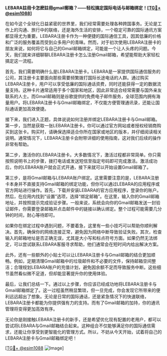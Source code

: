 **LEBARA註冊卡怎麽註冊gmail郵箱？——轻松搞定国际电话与邮箱绑定！[[TG💪+ @esim1088](https://t.me/s/esim1088)]**

在如今这个全球化日益紧密的世界里，我们经常需要处理各种跨国事务。无论是工作上的沟通、旅行中的联络，还是海外生活的安排，一个稳定可靠的国际通讯方案都显得尤为重要。LEBARA注册卡作为一种便捷的国际通信工具，因其低廉的价格和广泛的服务覆盖而受到众多用户的青睐。然而，对于初次使用LEBARA注册卡的朋友来说，如何将它与自己的Gmail邮箱绑定，可能是一个让人头疼的问题。今天，我们就来详细聊聊LEBARA注册卡怎么注册Gmail邮箱，希望能帮助大家轻松搞定这一流程。

首先，我们需要明确什么是LEBARA注册卡。LEBARA是一家提供国际通信服务的公司，其注册卡主要面向那些需要频繁拨打国际长途电话的人群。通过购买LEBARA注册卡，用户可以享受低廉的国际通话资费，同时还能获得一定的数据流量支持。这种卡片通常适用于多个国家和地区，因此非常适合经常需要与国外亲友联系的人士。而Gmail邮箱则是谷歌提供的免费电子邮件服务，全球范围内拥有海量用户。将LEBARA注册卡与Gmail邮箱绑定，不仅能方便管理通讯录，还能让国际通话更加高效便捷。

接下来，我们进入正题，具体说说如何注册并绑定LEBARA注册卡与Gmail邮箱。第一步，当然是获取一张LEBARA注册卡。你可以通过官方网站或者授权经销商购买到这张卡。购买时，请确保选择适合你所在国家或地区的版本，并仔细阅读相关说明。通常情况下，LEBARA注册卡会附带详细的使用指南，这对我们后续的操作非常有帮助。

第二步，激活你的LEBARA注册卡。大多数情况下，激活过程都非常简单。你只需按照说明书上的步骤，拨打电话或发送短信至指定号码即可完成激活。激活成功后，你的LEBARA账户就会正式开通，接下来就可以开始设置Gmail邮箱了。

第三步，是将Gmail邮箱与LEBARA账户绑定。这里需要注意的是，LEBARA注册卡本身并不直接支持Gmail邮箱的绑定功能，但你可以通过LEBARA的应用程序或官方网站进行操作。首先，下载并安装LEBARA的官方应用程序，登录你的账户。然后，在应用内找到“设置”选项，选择“绑定邮箱”。在这里，输入你的Gmail邮箱地址，并按照提示完成验证步骤。一般来说，系统会向你的Gmail邮箱发送一封验证邮件，你需要登录邮箱并点击邮件中的链接以确认绑定。整个过程可能需要几分钟的时间，耐心等待即可。

如果你在绑定过程中遇到问题，不要着急，这里有一些小技巧可以帮助你顺利解决。首先，确保你的网络连接正常，避免因为网络中断导致验证失败。其次，检查输入的邮箱地址是否正确无误，尤其是大小写和标点符号方面。如果仍然无法绑定，可以尝试联系LEBARA客服寻求帮助，他们通常会在短时间内给出解决方案。

此外，还有一些额外的小贴士可以让LEBARA注册卡与Gmail邮箱的结合更加顺畅。例如，定期清理Gmail邮箱中的垃圾邮件和不必要的文件，保持邮箱空间整洁；合理规划LEBARA账户的充值计划，避免因余额不足而导致服务中断。这些细节虽然看似微不足道，但却能显著提升你的使用体验。

最后，让我们总结一下。通过以上步骤，你应该已经成功地将LEBARA注册卡与Gmail邮箱绑定了。这一过程虽然稍显繁琐，但一旦完成，你会发现它所带来的便利远远超出了想象。无论是日常的国际通话，还是紧急情况下的快速联络，LEBARA注册卡都能为你提供强有力的支持。而有了Gmail邮箱的加持，你的通讯管理将变得更加高效有序。

无论你是刚接触LEBARA注册卡的新手，还是希望优化现有配置的老用户，都可以尝试将LEBARA与Gmail邮箱结合起来。这种组合不仅能够满足你的国际通信需求，还能让你享受到更智能化的管理方式。所以，不妨从今天开始，试着将自己的LEBARA注册卡与Gmail邮箱绑定吧！

[[TG💪+ @esim1088](https://t.me/s/esim1088) ![Image](https://i.postimg.cc/4NQfJmqS/Snipaste-2025-05-13-00-14-12.png)]
